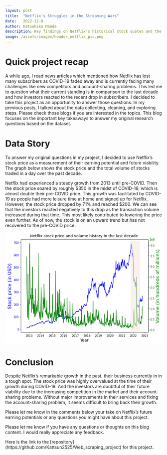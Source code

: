 ```yaml
---
layout: post
title:  "Netflix's Struggles in the Streaming Wars"
date:   2022-12-8
author: Katsuhiko Maeda
description: Key findings on Netflix's historical stock quotes and the investors reaction 
image: /assets/images/header_netflix_pic.png
---
```


#	Quick project recap
A while ago, I read news articles which mentioned how Netflix has lost many subscribers as COVID-19 faded away and is currently facing many challenges like new competitors and account-sharing problems. This led me to question what their current standing is in comparison to the last decade and how investors reacted to the recent drop in subscribers. I decided to take this project as an opportunity to answer those questions. In my previous posts, I talked about the data collecting, cleaning, and exploring steps. Please check those blogs if you are interested in the topics. This blog focuses on the important key takeaways to answer my original research questions based on the dataset.

#	Data Story
To answer my original questions in my project, I decided to use Netflix’s stock price as a measurement of their earning potential and future viability. The graph below shows the stock price and the total volume of stocks traded in a day over the past decade.
<p></p>
Netflix had experienced a steady growth from 2013 until pre-COVID. Then the stock price soared by roughly $350 in the midst of COVID-19, which is almost double their pre-COVID price. This growth was facilitated by COVID-19 as people had more leisure time at home and signed up for Netflix. However, the stock price dropped by 71% and reached $200. We can see that the investors reacted negatively to this drop as the transaction volume increased during that time. This most likely contributed to lowering the price even further. As of now, the stock is on an upward trend but has not recovered to the pre-COVID price. 
<p></p>
<img src="https://github.com/Kattsun2525/stat386-projects/raw/main/assets/images/story_pic.png" alt="" style="width:600px;"/>

# Conclusion
Despite Netflix’s remarkable growth in the past, their business currently in in a tough spot. The stock price was highly overvalued at the time of their growth during COVID-19. And the investors are doubtful of their future viability due to the increasing competition in the market and their account-sharing problems. Without major improvements in their services and fixing the account-sharing problem, it seems difficult to bring back their growth. 
<p></p>
Please let me know in the comments below your take on Netflix’s future earning potentials or any questions you might have about this project.
<p></p>
Please let me know if you have any questions or thoughts on this blog content. I would really appreciate any feedback.
<p></p>
Here is the link to the [repository](https://github.com/Kattsun2525/Web_scraping_project) for this project.
